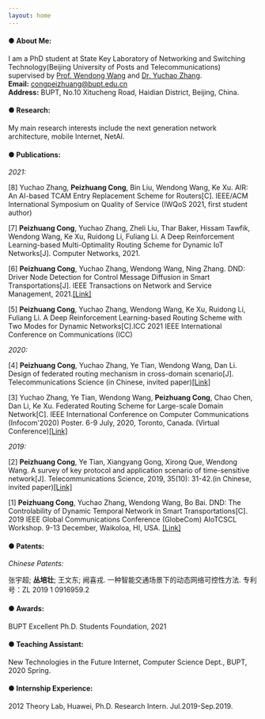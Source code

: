 ```yaml
---
layout: home
---
```

#### ● About Me:
I am a PhD student at State Key Laboratory of Networking and Switching Technology(Beijing University of Posts and Telecommunications) supervised by [Prof. Wendong Wang](https://int.bupt.edu.cn/content/content.php?p=6_16_116) and [Dr. Yuchao Zhang](http://yuchaozhang.weebly.com/).  
**Email:** congpeizhuang@bupt.edu.cn  
**Address:** BUPT, No.10 Xitucheng Road, Haidian District, Beijing, China.

#### ● Research:
My main research interests include the next generation network architecture, mobile Internet, NetAI.

#### ● Publications:
*2021:*

[8] Yuchao Zhang, **Peizhuang Cong**, Bin Liu, Wendong Wang, Ke Xu. AIR: An AI-based TCAM Entry Replacement Scheme for Routers[C]. IEEE/ACM International Symposium on Quality of Service (IWQoS 2021, first student author)

[7] **Peizhuang Cong**, Yuchao Zhang, Zheli Liu, Thar Baker, Hissam Tawfik, Wendong Wang, Ke Xu, Ruidong Li, Fuliang Li. A Deep Reinforcement Learning-based Multi-Optimality Routing Scheme for Dynamic IoT Networks[J]. Computer Networks, 2021.

[6] **Peizhuang Cong**, Yuchao Zhang, Wendong Wang, Ning Zhang. DND: Driver Node Detection for Control Message Diffusion in Smart Transportations[J]. IEEE Transactions on Network and Service Management, 2021.[[Link]](https://ieeexplore.ieee.org/document/9354864)

[5] **Peizhuang Cong**, Yuchao Zhang, Wendong Wang, Ke Xu, Ruidong Li, Fuliang Li. A Deep Reinforcement Learning-based Routing Scheme with Two Modes for Dynamic Networks[C].ICC 2021 IEEE International Conference on Communications (ICC)

*2020:*

[4] **Peizhuang Cong**, Yuchao Zhang, Ye Tian, Wendong Wang, Dan Li. Design of federated routing mechanism in cross-domain scenario[J]. Telecommunications Science (in Chinese, invited paper)[[Link]](http://www.infocomm-journal.com/dxkx/article/2020/1000-0801/1000-0801-36-10-00029.shtml)

[3] Yuchao Zhang, Ye Tian, Wendong Wang, **Peizhuang Cong**, Chao Chen, Dan Li, Ke Xu. Federated Routing Scheme for Large-scale Domain Network[C]. IEEE International Conference on Computer Communications (Infocom'2020) Poster. 6-9 July, 2020, Toronto, Canada. (Virtual Conference)[[Link]](https://ieeexplore.ieee.org/abstract/document/9162750)

*2019:*

[2] **Peizhuang Cong**, Ye Tian, Xiangyang Gong, Xirong Que, Wendong Wang. A survey of key protocol and application scenario of time-sensitive network[J]. Telecommunications Science, 2019, 35(10): 31-42.(in Chinese, invited paper)[[Link]](http://www.infocomm-journal.com/dxkx/CN/10.11959/j.issn.1000-0801.2019227)

[1] **Peizhuang Cong**, Yuchao Zhang, Wendong Wang, Bo Bai. DND: The Controlability of Dynamic Temporal Network in Smart Transportations[C]. 2019 IEEE Global Communications Conference (GlobeCom) AIoTCSCL Workshop. 9-13 December, Waikoloa, HI, USA. [[Link]](https://ieeexplore.ieee.org/abstract/document/9024562)  

#### ● Patents: 
*Chinese Patents:*

张宇超; **丛培壮**; 王文东; 阙喜戎. 一种智能交通场景下的动态网络可控性方法. 专利号：ZL 2019 1 0916959.2

#### ● Awards:
BUPT Excellent Ph.D. Students Foundation, 2021

#### ● Teaching Assistant:
New Technologies in the Future Internet, Computer Science Dept., BUPT, 2020 Spring.


#### ● Internship Experience:
2012 Theory Lab, Huawei, Ph.D. Research Intern. Jul.2019-Sep.2019.
